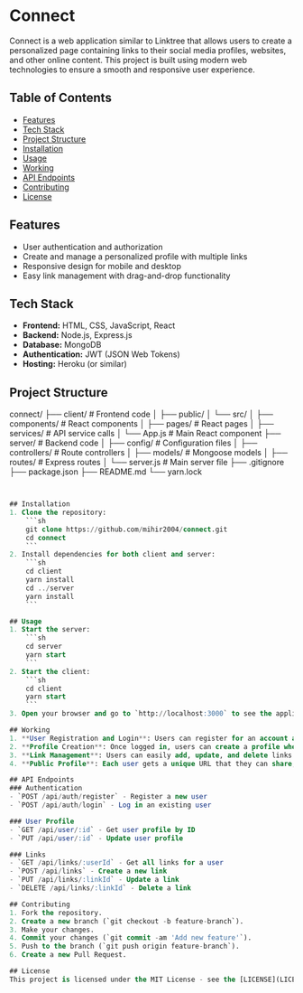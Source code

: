 # Connect

Connect is a web application similar to Linktree that allows users to create a personalized page containing links to their social media profiles, websites, and other online content. This project is built using modern web technologies to ensure a smooth and responsive user experience.

## Table of Contents

- [Features](#features)
- [Tech Stack](#tech-stack)
- [Project Structure](#project-structure)
- [Installation](#installation)
- [Usage](#usage)
- [Working](#working)
- [API Endpoints](#api-endpoints)
- [Contributing](#contributing)
- [License](#license)

## Features

- User authentication and authorization
- Create and manage a personalized profile with multiple links
- Responsive design for mobile and desktop
- Easy link management with drag-and-drop functionality

## Tech Stack

- **Frontend:** HTML, CSS, JavaScript, React
- **Backend:** Node.js, Express.js
- **Database:** MongoDB
- **Authentication:** JWT (JSON Web Tokens)
- **Hosting:** Heroku (or similar)

## Project Structure

connect/
├── client/ # Frontend code
│ ├── public/
│ └── src/
│ ├── components/ # React components
│ ├── pages/ # React pages
│ ├── services/ # API service calls
│ └── App.js # Main React component
├── server/ # Backend code
│ ├── config/ # Configuration files
│ ├── controllers/ # Route controllers
│ ├── models/ # Mongoose models
│ ├── routes/ # Express routes
│ └── server.js # Main server file
├── .gitignore
├── package.json
├── README.md
└── yarn.lock

````sql


## Installation
1. Clone the repository:
    ```sh
    git clone https://github.com/mihir2004/connect.git
    cd connect
    ```
2. Install dependencies for both client and server:
    ```sh
    cd client
    yarn install
    cd ../server
    yarn install
    ```

## Usage
1. Start the server:
    ```sh
    cd server
    yarn start
    ```
2. Start the client:
    ```sh
    cd client
    yarn start
    ```
3. Open your browser and go to `http://localhost:3000` to see the application in action.

## Working
1. **User Registration and Login**: Users can register for an account and log in using their credentials. The application uses JWT for secure authentication.
2. **Profile Creation**: Once logged in, users can create a profile where they can add multiple links to their social media accounts, websites, or any other online resources.
3. **Link Management**: Users can easily add, update, and delete links through a user-friendly interface. The links can be reordered using a drag-and-drop feature.
4. **Public Profile**: Each user gets a unique URL that they can share, which displays their profile with all the links they have added.

## API Endpoints
### Authentication
- `POST /api/auth/register` - Register a new user
- `POST /api/auth/login` - Log in an existing user

### User Profile
- `GET /api/user/:id` - Get user profile by ID
- `PUT /api/user/:id` - Update user profile

### Links
- `GET /api/links/:userId` - Get all links for a user
- `POST /api/links` - Create a new link
- `PUT /api/links/:linkId` - Update a link
- `DELETE /api/links/:linkId` - Delete a link

## Contributing
1. Fork the repository.
2. Create a new branch (`git checkout -b feature-branch`).
3. Make your changes.
4. Commit your changes (`git commit -am 'Add new feature'`).
5. Push to the branch (`git push origin feature-branch`).
6. Create a new Pull Request.

## License
This project is licensed under the MIT License - see the [LICENSE](LICENSE) file for details.
````
